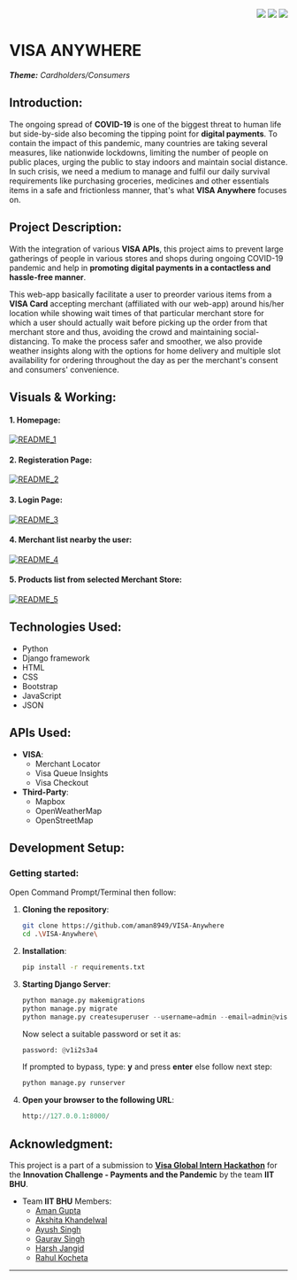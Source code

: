 <p align="right">
  <img src="https://img.shields.io/github/issues/aman8949/VISA-Anywhere" />
  <img src="https://img.shields.io/github/forks/aman8949/VISA-Anywhere" />
  <img src="https://img.shields.io/github/stars/aman8949/VISA-Anywhere" />
</p>

# **VISA ANYWHERE**
_**Theme:** Cardholders/Consumers_

## **Introduction**:
The ongoing spread of **COVID-19** is one of the biggest threat to human life but side-by-side also becoming the tipping point for **digital payments**. To contain the impact of this pandemic, many countries are taking several measures, like nationwide lockdowns, limiting the number of people on public places, urging the public to stay indoors and maintain social distance. In such crisis, we need a medium to manage and fulfil our daily survival requirements like purchasing groceries, medicines and other essentials items in a safe and frictionless manner, that's what **VISA Anywhere** focuses on.

## **Project Description**:
With the integration of various **VISA APIs**, this project aims to prevent large gatherings of people in various stores and shops during ongoing COVID-19 pandemic and help in **promoting digital payments in a contactless and hassle-free manner**. 

This web-app basically facilitate a user to preorder various items from a **VISA Card** accepting merchant (affiliated with our web-app) around his/her location while showing wait times of that particular merchant store for which a user should actually wait before picking up the order from that merchant store and thus, avoiding the crowd and maintaining social-distancing. To make the process safer and smoother, we also provide weather insights along with the options for home delivery and multiple slot availability for ordering throughout the day as per the merchant's consent and consumers' convenience.

## Visuals & Working:
#### 1. Homepage: 
  [![README_1](https://github.com/aman8949/VISA-Anywhere/blob/master/media/shop/images/README_1.png)](http://127.0.0.1:8000/)

#### 2. Registeration Page: 
  [![README_2](https://github.com/aman8949/VISA-Anywhere/blob/master/media/shop/images/README_2.png)](http://127.0.0.1:8000/shop/register/)

#### 3. Login Page: 
  [![README_3](https://github.com/aman8949/VISA-Anywhere/blob/master/media/shop/images/README_3.png)](http://127.0.0.1:8000/shop/login/)

#### 4. Merchant list nearby the user: 
  [![README_4](https://github.com/aman8949/VISA-Anywhere/blob/master/media/shop/images/README_4.png)](http://127.0.0.1:8000/shop/register/)

#### 5. Products list from selected Merchant Store: 
  [![README_5](https://github.com/aman8949/VISA-Anywhere/blob/master/media/shop/images/README_5.png)](http://127.0.0.1:8000/shop/product_list/33)

## **Technologies Used**:
* Python
* Django framework
* HTML
* CSS
* Bootstrap
* JavaScript
* JSON
## APIs Used:
* **VISA**:
    * Merchant Locator
    * Visa Queue Insights
    * Visa Checkout
* **Third-Party**:
    * Mapbox
    * OpenWeatherMap
    * OpenStreetMap

## **Development Setup**:
### **Getting started**:
Open Command Prompt/Terminal then follow:
 1. **Cloning the repository**:
    ```bash
    git clone https://github.com/aman8949/VISA-Anywhere
    cd .\VISA-Anywhere\
    ```
2. **Installation**:
    ```bash
    pip install -r requirements.txt
    ```
3. **Starting Django Server**:
    ```python
    python manage.py makemigrations
    python manage.py migrate
    python manage.py createsuperuser --username=admin --email=admin@visaanywhere.com
    ```
    Now select a suitable password or set it as:
    ```python
    password: @v1i2s3a4
    ```
    If prompted to bypass, type: **y** and press **enter** else follow next step:
    ```python
    python manage.py runserver
    ```
4. **Open your browser to the following URL**:
    ```python
    http://127.0.0.1:8000/
    ```
## Acknowledgment:
This project is a part of a submission to **[Visa Global Intern Hackathon](https://www.hackerearth.com/challenges/hackathon/visa-hackathon-2020/)** for the **Innovation Challenge - Payments and the Pandemic** by the team **IIT BHU**.

* Team **IIT BHU** Members:
    * [Aman Gupta](https://github.com/aman8949)
    * [Akshita Khandelwal](https://github.com/aksh123-ui)
    * [Ayush Singh](https://github.com/adamcode26)
    * [Gaurav Singh](https://github.com/gaurav6225)
    * [Harsh Jangid](https://github.com/harshjangid)
    * [Rahul Kocheta](https://github.com/rahulkocheta)

----
